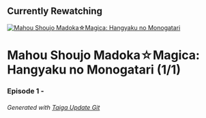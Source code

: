 ﻿
## Currently Rewatching

[![Mahou Shoujo Madoka&#9734;Magica: Hangyaku no Monogatari](https://s4.anilist.co/file/anilistcdn/media/anime/cover/medium/nx11981-aiVnvftA1xPC.jpg)](https://anilist.co/anime/11981)

# Mahou Shoujo Madoka&#9734;Magica: Hangyaku no Monogatari (1/1)

### Episode 1 - 

###### *Generated with [Taiga Update Git](https://github.com/nike4613/taiga-update-git)*